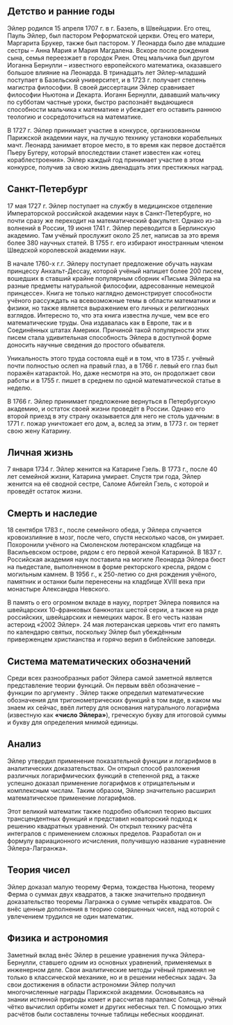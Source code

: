 ## Детство и ранние годы
Эйлер родился 15 апреля 1707 г. в г. Базель, в Швейцарии. Его отец, Пауль Эйлер, был пастором Реформатской церкви. Отец его матери, Маргарита Брукер, также был пастором. У Леонарда было две младшие сестры – Анна Мария и Мария Магдалена. Вскоре после рождения сына, семья переезжает в городок Риен. Отец мальчика был другом Иоганна Бернулли – известного европейского математика, оказавшего большое влияние на Леонарда. В тринадцать лет Эйлер-младший поступает в Базельский университет, и в 1723 г. получает степень магистра философии. В своей диссертации Эйлер сравнивает философии Ньютона и Декарта. Иоганн Бернулли, дававший мальчику по субботам частные уроки, быстро распознаёт выдающиеся способности мальчика к математике и убеждает его оставить раннюю теологию и сосредоточиться на математике.


В 1727 г. Эйлер принимает участие в конкурсе, организованном Парижской академии наук, на лучшую технику установки корабельных мачт. Леонард занимает второе место, в то время как первое достаётся Пьеру Бугеру, который впоследствии станет известен как «отец кораблестроения». Эйлер каждый год принимает участие в этом конкурсе, получив за свою жизнь двенадцать этих престижных наград.

## Санкт-Петербург
17 мая 1727 г. Эйлер поступает на службу в медицинское отделение Императорской российской академии наук в Санкт-Петербурге, но почти сразу же переходит на математический факультет. Однако из-за волнений в России, 19 июня 1741 г. Эйлер переводится в Берлинскую академию. Там учёный прослужит около 25 лет, написав за это время более 380 научных статей. В 1755 г. его избирают иностранным членом Шведской королевской академии наук.

В начале 1760-х г.г. Эйлеру поступает предложение обучать наукам принцессу Анхальт-Дессау, которой учёный напишет более 200 писем, вошедших в ставший крайне популярным сборник «Письма Эйлера на разные предметы натуральной философии, адресованные немецкой принцессе». Книга не только наглядно демонстрирует способности учёного рассуждать на всевозможные темы в области математики и физики, но также является выражением его личных и религиозных взглядов. Интересно то, что эта книга известна лучше, чем все его математические труды. Она издавалась как в Европе, так и в Соединённых штатах Америки. Причиной такой популярности этих писем стала удивительная способность Эйлера в доступной форме доносить научные сведения до простого обывателя.

Уникальность этого труда состояла ещё и в том, что в 1735 г. учёный почти полностью ослеп на правый глаз, а в 1766 г. левый его глаз был поражён катарактой. Но, даже несмотря на это, он продолжает свои работы и в 1755 г. пишет в среднем по одной математической статье в неделю.

В 1766 г. Эйлер принимает предложение вернуться в Петербургскую академию, и остаток своей жизни проведёт в России. Однако его второй приезд в эту страну оказывается для него не столь удачным: в 1771 г. пожар уничтожает его дом, а, вслед за этим, в 1773 г. он теряет свою жену Катарину.

## Личная жизнь
7 января 1734 г. Эйлер женится на Катарине Гзель. В 1773 г., после 40 лет семейной жизни, Катарина умирает. Спустя три года, Эйлер женится на её сводной сестре, Саломе Абигейл Гзель, с которой и проведёт остаток жизни.

## Смерть и наследие
18 сентября 1783 г., после семейного обеда, у Эйлера случается кровоизлияние в мозг, после чего, спустя несколько часов, он умирает. Похоронили учёного на Смоленском лютеранском кладбище на Васильевском острове, рядом с его первой женой Катариной. В 1837 г. Российская академия наук поставила на могиле Леонарда Эйлера бюст на пьедестале, выполненном в форме ректорского кресла, рядом с могильным камнем. В 1956 г., к 250-летию со дня рождения учёного, памятник и останки были перенесены на кладбище XVIII века при монастыре Александра Невского.

В память о его огромном вкладе в науку, портрет Эйлера появился на швейцарских 10-франковых банкнотах шестой серии, а также на ряде российских, швейцарских и немецких марок. В его честь назван астероид «2002 Эйлер». 24 мая лютеранская церковь чтит его память по календарю святых, поскольку Эйлер был убеждённым приверженцем христианства и горячо верил в библейские заповеди.

## Система математических обозначений
Среди всех разнообразных работ Эйлера самой заметной является представление теории функций. Он первым ввёл обозначение <InlineMath math="f(x)"> – функции <InlineMath math="f"> по аргументу <InlineMath math="x">. Эйлер также определил математические обозначения для тригонометрических функций в том виде, в каком мы знаем их сейчас, ввёл литеру <InlineMath math="e"> для основания натурального логарифма (известную как **«число Эйлера»**), греческую букву <InlineMath math="\Sigma"> для итоговой суммы и букву <InlineMath math="i"> для определения мнимой единицы.

## Анализ
Эйлер утвердил применение показательной функции и логарифмов в аналитических доказательствах. Он открыл способ разложения различных логарифмических функций в степенной ряд, а также успешно доказал применение логарифмов к отрицательным и комплексным числам. Таким образом, Эйлер значительно расширил математическое применение логарифмов.

Этот великий математик также подробно объяснил теорию высших трансцендентных функций и представил новаторский подход к решению квадратных уравнений. Он открыл технику расчёта интегралов с применением сложных пределов. Разработал он и формулу вариационного исчисления, получившую название «уравнение Эйлера-Лагранжа».

## Теория чисел
Эйлер доказал малую теорему Ферма, тождества Ньютона, теорему Ферма о суммах двух квадратов, а также значительно продвинул доказательство теоремы Лагранжа о сумме четырёх квадратов. Он внёс ценные дополнения в теорию совершенных чисел, над которой с увлечением трудился не один математик.

## Физика и астрономия
Заметный вклад внёс Эйлер в решение уравнения пучка Эйлера-Бернулли, ставшего одним из основных уравнений, применяемых в инженерном деле. Свои аналитические методы учёный применял не только в классической механике, но и в решении небесных задач. За свои достижения в области астрономии Эйлер получил многочисленные награды Парижской академии. Основываясь на знании истинной природы комет и рассчитав параллакс Солнца, учёный чётко вычислил орбиты комет и других небесных тел. С помощью этих расчётов были составлены точные таблицы небесных координат.